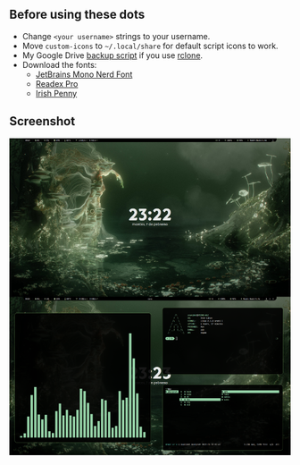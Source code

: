 ## Before using these dots
- Change `<your username>` strings to your username.
- Move `custom-icons` to `~/.local/share` for default script icons to work.
- My Google Drive [backup script](https://gist.github.com/dybdeskarphet/e722d9b6daaf90a5deee6b87554a8031) if you use [rclone](https://rclone.org/).
- Download the fonts:
  - [JetBrains Mono Nerd Font](https://github.com/ryanoasis/nerd-fonts/tree/master/patched-fonts/JetBrainsMono/Ligatures/Regular/complete)
  - [Readex Pro](https://fonts.google.com/specimen/Readex+Pro)
  - [Irish Penny](https://www.k-type.com/fonts/irish-penny/)

## Screenshot
![screenshot](screenshot.png)
